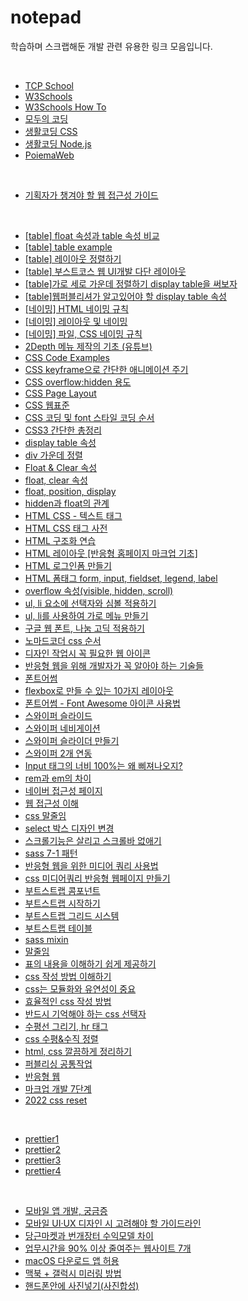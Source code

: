 # notepad
학습하며 스크랩해둔 개발 관련 유용한 링크 모음입니다.

<br>

+ [TCP School](http://tcpschool.com/javascript/intro)
+ [W3Schools](https://www.w3schools.com/)
+ [W3Schools How To](https://www.w3schools.com/howto/)
+ [모두의 코딩](https://moducoding.com/Vod/18)
+ [생활코딩 CSS](https://www.youtube.com/playlist?list=PLuHgQVnccGMDaVaBmkX0qfB45R_bYrV62)
+ [생활코딩 Node.js](https://opentutorials.org/course/3332)
+ [PoiemaWeb](https://poiemaweb.com/)

<br>

+ [기획자가 챙겨야 할 웹 접근성 가이드](https://www.notion.so/e6ba553f41af4c4a837025b1f78c6878)

<br>

+ [[table] float 속성과 table 속성 비교](https://m.blog.naver.com/haru2zipsa/221863227341)
+ [[table] table example](https://www.notion.so/table-table-example-94a2aab9f3da42b780a196f0edca4ade)
+ [[table] 레이아웃 정렬하기](https://www.notion.so/table-5d9e2df5bb27466ab074495c5150fbf8)
+ [[table] 부스트코스 웹 UI개발 다단 레이아웃](https://www.notion.so/table-UI-9d1c5d098dd8436fb93b934558213eb7)
+ [[table]가로 세로 가운데 정렬하기 display table을 써보자](https://www.notion.so/table-display-table-d6a97052eea5498da2dc9e59493fe06b)
+ [[table]웹퍼블리셔가 알고있어야 할 display table 속성](https://www.notion.so/table-display-table-ced572cd494142f18f63738c22c23881)
+ [[네이밍] HTML 네이밍 규칙](https://www.notion.so/HTML-5ee6f95fcbf2492b8dde8894b412c13a)
+ [[네이밍] 레이아웃 및 네이밍](https://www.notion.so/aef84a299cbf4afa890d865462da4960)
+ [[네이밍] 파일, CSS 네이밍 규칙](https://www.notion.so/CSS-7d84f86828fd4f8ab77bd005446da1b3)
+ [2Depth 메뉴 제작의 기초 (유튜브)](https://www.notion.so/2Depth-fac0f1e243854584a8ff79c181690802)
+ [CSS Code Examples](https://www.notion.so/CSS-Code-Examples-7f3657bcd3ae488286b6b801fa23805b)
+ [CSS keyframe으로 간단한 애니메이션 주기](https://www.notion.so/CSS-keyframe-b5c69e02e19e4e4ead4f32997e24e251)
+ [CSS overflow:hidden 용도](https://www.notion.so/CSS-overflow-hidden-ae681ad653824f6981424769b2b8a399)
+ [CSS Page Layout](https://www.notion.so/CSS-Page-Layout-aa9be80fe2dd4c05b09b70ab09e5124e)
+ [CSS 웹표준](https://www.notion.so/CSS-444b2f6498f54f979319f95ce9926320)
+ [CSS 코딩 및 font 스타일 코딩 순서](https://www.notion.so/CSS-font-c68cb65b192b4c0e822f6b5c0a9a6691)
+ [CSS3 간단한 총정리](https://www.notion.so/CSS3-2203d7272a5e49b38c9ab4db72d54c38)
+ [display table 속성](https://www.notion.so/display-table-363b359294ec4e5493f957633b5062b3)
+ [div 가운데 정렬](https://www.notion.so/div-4a56efef79574eb0b9ea8b7394489f8a)
+ [Float & Clear 속성](https://www.notion.so/Float-Clear-f21b9b52a8494a4c9664b31eb78a4720)
+ [float, clear 속성](https://www.notion.so/float-clear-cd90e3e1933841dc81198af2939affd2)
+ [float, position, display](https://www.notion.so/float-position-display-e87fffed86c648f186db7cc2d3a71c6f)
+ [hidden과 float의 관계](https://www.notion.so/hidden-float-fb7e364fa67346bb983897e059dbdd8f)
+ [HTML CSS - 텍스트 태그](https://www.notion.so/HTML-CSS-175f291262304881a6a8f7985ba990b1)
+ [HTML CSS 태그 사전](https://www.notion.so/HTML-CSS-8069d2de869748aa8cf211881889f57a)
+ [HTML 구조화 연습](https://www.notion.so/HTML-1f84f292b2864112b8b6eb68301fcd20)
+ [HTML 레이아웃 [반응형 홈페이지 마크업 기초]](https://www.notion.so/HTML-81dfb7aac3e94aad9e37298280bdd75a)
+ [HTML 로그인폼 만들기](https://www.notion.so/HTML-9b8f2e3e93a047c3bd3c4055c6edc7c5)
+ [HTML 폼태그 form, input, fieldset, legend, label](https://www.notion.so/HTML-form-input-fieldset-legend-label-b6af5055bb524471a9990f525a983b09)
+ [overflow 속성(visible, hidden, scroll)](https://www.notion.so/overflow-visible-hidden-scroll-a135e25d019c4f61aa1f47881c0e4981)
+ [ul, li 요소에 선택자와 심볼 적용하기](https://www.notion.so/ul-li-d85e6e51769842199ee19ce5d4ba706a)
+ [ul, li를 사용하여 가로 메뉴 만들기](https://www.notion.so/ul-li-1425f2c53ca34db2b678dce60dae2eaf)
+ [구글 웹 폰트, 나눔 고딕 적용하기](https://www.notion.so/2afa928ba8cb4819b42272ea8e638ee2)
+ [노마드코더 css 순서](https://www.notion.so/css-5a51b08cd35d4a639106911a25e5417a)
+ [디자인 작업시 꼭 필요한 웹 아이콘](https://www.notion.so/57b96e17d6a04aa78fbf890183929c19)
+ [반응형 웹을 위해 개발자가 꼭 알아야 하는 기술들](https://www.notion.so/9b4cdcbcfc2f409e919be3e8e59a2f1e)
+ [폰트어썸](https://www.notion.so/fc5a85909ee24d3a8764666b3126ae09)
+ [flexbox로 만들 수 있는 10가지 레이아웃](https://www.notion.so/flexbox-10-9559fddb1d894525876b9995eae7c7c0)
+ [폰트어썸 - Font Awesome 아이콘 사용법](https://www.notion.so/Font-Awesome-8972e99a78db4df8854022910646ec0e)
+ [스와이퍼 슬라이드](https://www.notion.so/599ac3ce6a1745119e4188b3cb069116)
+ [스와이퍼 네비게이션](https://www.notion.so/80194616d8874a2c9c76c1266c93815c)
+ [스와이퍼 슬라이더 만들기](https://www.notion.so/b8929516d22a4a06a587354189abe9ab)
+ [스와이퍼 2개 연동](https://www.notion.so/2-5235c2d856b04bcf85d839b864d2b769)
+ [Input 태그의 너비 100%는 왜 삐져나오지?](https://www.notion.so/Input-100-ba41eefc1af34cc8b8d8e4f68793be7a)
+ [rem과 em의 차이](https://www.notion.so/rem-em-370e4c91d3da4c44b33a62f7bcd82dec)
+ [네이버 접근성 페이지](https://www.notion.so/1bbbfd3c8d804fd2a0d139c80022fba5)
+ [웹 접근성 이해](https://www.notion.so/d8e5dffda85d4f30a9538075a20ff566)
+ [css 말줄임](https://www.notion.so/css-f82e9551aa824c46a86d00d2cc615904)
+ [select 박스 디자인 변경](https://www.notion.so/select-442bb20e761f4bdfaeb81d6317beb8f3)
+ [스크롤기능은 살리고 스크롤바 없애기](https://www.notion.so/278f30a2041a485c86697d76fe475540)
+ [sass 7-1 패턴](https://www.notion.so/sass-7-1-bba99f04d5bc44a6bc96df6a1fbbc547)
+ [반응형 웹을 위한 미디어 쿼리 사용법](https://www.notion.so/14126f8bc653416cb140df02033674d4)
+ [css 미디어쿼리 반응형 웹페이지 만들기](https://www.notion.so/css-d714208763684784a101781d48f87e32)
+ [부트스트랩 콤포넌트](https://www.notion.so/3d1e98e7372d4a3893864b2cd6409d7f)
+ [부트스트랩 시작하기](https://www.notion.so/e428aed9fef942ab96e351222c21294c)
+ [부트스트랩 그리드 시스템](https://www.notion.so/5c7580721d95415fbe26c09544fae1c4)
+ [부트스트랩 테이블](https://www.notion.so/53761e2e37274f9694355d3ee739cbf6)
+ [sass mixin](https://www.notion.so/sass-mixin-8e6c738086e0458a9475d5bc607e942c)
+ [말줄임](https://www.notion.so/dc9b4534664a41539cdda356b81d2994)
+ [표의 내용을 이해하기 쉽게 제공하기](https://www.notion.so/3f53b9ebba474acea13c7e75607607b6)
+ [css 작성 방법 이해하기](https://www.notion.so/css-46707425f22b4338ad237be38f0ae07f)
+ [css는 모듈화와 유연성이 중요](https://www.notion.so/css-15605741b8d647baae299b6b9e5737e9)
+ [효율적인 css 작성 방법](https://www.notion.so/css-7a8ca24afa234d54b20de2580cc82312)
+ [반드시 기억해야 하는 css 선택자](https://www.notion.so/css-d659985305b84e5ebfcba94f634e134f)
+ [수평선 그리기, hr 태그](https://www.notion.so/hr-30d2c386c1db46b69ce02d9f92ffc0e8)
+ [css 수평&수직 정렬](https://www.notion.so/css-4b9e8af5cd254baaac436022489d032b)
+ [html, css 깔끔하게 정리하기](https://www.notion.so/html-css-886e4dc3c96e42d5b33e65db060ef26d)
+ [퍼블리싱 공통작업](https://www.notion.so/7f882b6740bd4effa228241762c96c52)
+ [반응형 웹](https://www.notion.so/bea49cebe03a409dbf7d425700c73315)
+ [마크업 개발 7단계](https://www.notion.so/7-b4e80f0127e341aa848c807db012327e)
+ [2022 css reset](https://www.notion.so/2022-css-reset-9ca173fe63b64f368351e58916fcf223)

<br>

+ [prettier1](https://www.notion.so/prettier1-a2ad4396cf57482487d1ae0d7c5b430d)
+ [prettier2](https://www.notion.so/prettier2-32324f895b0b4a45a64904ddc033444c)
+ [prettier3](https://www.notion.so/prettier3-c6af210a495247b4ad25a79dbfad8a29)
+ [prettier4](https://www.notion.so/prettier4-c1478e0de3be4b7a917ca6fa3c6f7c0e)

<br>

+ [모바일 앱 개발, 궁금증](https://m.blog.naver.com/zikding/221550460926)
+ [모바일 UI·UX 디자인 시 고려해야 할 가이드라인](https://brunch.co.kr/@chulhochoiucj0/8)
+ [당근마켓과 번개장터 수익모델 차이](https://m.post.naver.com/viewer/postView.nhn?volumeNo=30002208&memberNo=30808112&vType=VERTICAL)
+ [업무시간을 90% 이상 줄여주는 웹사이트 7개](https://www.youtube.com/watch?v=-iD7xNi7ly8)
+ [macOS 다운로드 앱 허용](https://macnews.tistory.com/4533)
+ [맥북 + 갤럭시 미러링 방법](https://blog.naver.com/hyeumcst_/222144396659)
+ [핸드폰안에 사진넣기(사진합성)](https://m.blog.naver.com/PostView.nhn?blogId=dreamingdesign&logNo=221835228227&proxyReferer=https:%2F%2Fm.search.naver.com%2Fsearch.naver%3Fsm%3Dmtb_hty.top%26where%3Dm%26oquery%3D%25ED%258F%25AC%25ED%2586%25A0%25EC%2583%25B5%2B%25EC%2582%25AC%25EC%25A7%2584%25ED%2595%25A9%25EC%2584%25B1%26tqi%3DhtLMBdprvRGssUG5U6wssssssqo-319801%26query%3D%25ED%258F%25AC%25ED%2586%25A0%25EC%2583%25B5%2B%25ED%2595%25B8%25EB%2593%259C%25ED%258F%25B0%2B%25EC%2582%25AC%25EC%25A7%2584%25ED%2595%25A9%25EC%2584%25B1)
